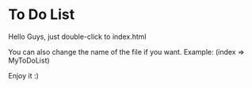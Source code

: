# To Do List
Hello Guys, just double-click to index.html

You can also change the name of the file if you want.   Example: (index => MyToDoList)

Enjoy it :)
